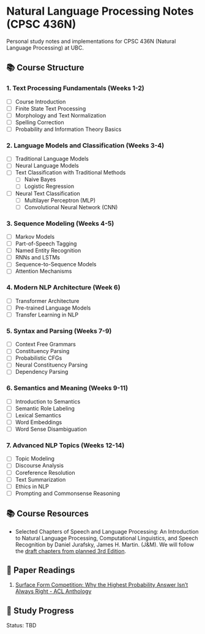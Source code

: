 # Natural Language Processing Notes (CPSC 436N)

Personal study notes and implementations for CPSC 436N (Natural Language Processing) at UBC.

## 📚 Course Structure

### 1. Text Processing Fundamentals (Weeks 1-2)
- [ ] Course Introduction
- [ ] Finite State Text Processing
- [ ] Morphology and Text Normalization
- [ ] Spelling Correction
- [ ] Probability and Information Theory Basics

### 2. Language Models and Classification (Weeks 3-4)
- [ ] Traditional Language Models
- [ ] Neural Language Models
- [ ] Text Classification with Traditional Methods
  - [ ] Naive Bayes
  - [ ] Logistic Regression
- [ ] Neural Text Classification
  - [ ] Multilayer Perceptron (MLP)
  - [ ] Convolutional Neural Network (CNN)

### 3. Sequence Modeling (Weeks 4-5)
- [ ] Markov Models
- [ ] Part-of-Speech Tagging
- [ ] Named Entity Recognition
- [ ] RNNs and LSTMs
- [ ] Sequence-to-Sequence Models
- [ ] Attention Mechanisms

### 4. Modern NLP Architecture (Week 6)
- [ ] Transformer Architecture
- [ ] Pre-trained Language Models
- [ ] Transfer Learning in NLP

### 5. Syntax and Parsing (Weeks 7-9)
- [ ] Context Free Grammars
- [ ] Constituency Parsing
- [ ] Probabilistic CFGs
- [ ] Neural Constituency Parsing
- [ ] Dependency Parsing

### 6. Semantics and Meaning (Weeks 9-11)
- [ ] Introduction to Semantics
- [ ] Semantic Role Labeling
- [ ] Lexical Semantics
- [ ] Word Embeddings
- [ ] Word Sense Disambiguation

### 7. Advanced NLP Topics (Weeks 12-14)
- [ ] Topic Modeling
- [ ] Discourse Analysis
- [ ] Coreference Resolution
- [ ] Text Summarization
- [ ] Ethics in NLP
- [ ] Prompting and Commonsense Reasoning

## 📚 Course Resources
- Selected Chapters of Speech and Language Processing: An Introduction to Natural Language Processing, Computational Linguistics, and Speech Recognition by Daniel Jurafsky, James H. Martin. (J&M). We will follow the [draft chapters from planned 3rd Edition](http://web.stanford.edu/~jurafsky/slp3/).

## 📖 Paper Readings
1. [Surface Form Competition: Why the Highest Probability Answer Isn’t Always Right - ACL Anthology](https://aclanthology.org/2021.emnlp-main.564/)

## 🎯 Study Progress
Status: TBD